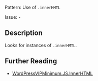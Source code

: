 Pattern: Use of `.innerHMTL`

Issue: -

## Description

Looks for instances of `.innerHMTL`.

## Further Reading

* [WordPressVIPMinimum.JS.InnerHTML](https://github.com/Automattic/VIP-Coding-Standards/tree/develop/WordPressVIPMinimum/Sniffs/JS/InnerHTMLSniff.php)